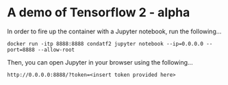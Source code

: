 # A demo of Tensorflow 2 - alpha

In order to fire up the container with a Jupyter notebook, run the following...

`docker run -itp 8888:8888 condatf2 jupyter notebook --ip=0.0.0.0 --port=8888 --allow-root`

Then, you can open Jupyter in your browser using the following...

`http://0.0.0.0:8888/?token=<insert token provided here>`

